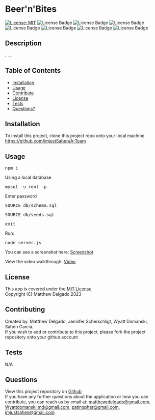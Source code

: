 # Beer'n'Bites

  [![License: MIT](https://img.shields.io/badge/License-MIT-yellow.svg)](https://opensource.org/licenses/MIT)
  ![License Badge](https://img.shields.io/badge/-Javascript-F7DF1E?logo=Javascript&syle=flat&logoColor=white)
  ![License Badge](https://img.shields.io/badge/-Sequelize-52B0E7?logo=sequelize&style=flat&logoColor=white)
  ![License Badge](https://img.shields.io/badge/-Handlebars.js-000000?logo=handlebars.js&style=flat&logoColor=white)
  ![License Badge](https://img.shields.io/badge/-Express-000000?logo=express&style=flat&logoColor=white)
  ![License Badge](https://img.shields.io/badge/-Node.js-339933?logo=node.js&style=flat&logoColor=white) 
  ![License Badge](https://img.shields.io/badge/-MySQL-4479A1?logo=mysql&syle=flat&logoColor=white)
  ![License Badge](https://img.shields.io/badge/-.ENV-ECD53F?logo=.env&syle=flat&logoColor=white)
  
  ## Description
  .
  .
  .


  ## Table of Contents
  - [Installation](#installation)
  - [Usage](#usage)
  - [Contribute](#contributing)
  - [License](#license)
  - [Tests](#tests)
  - [Questions?](#questions)
  
  ## Installation
  To install this project, clone this project repo onto your local machine https://github.com/imjustSahen/A-Team
  
  ## Usage
  <pre>npm i</pre>

  Using a local database

  <pre>mysql -u root -p</pre>

  Enter password 

  <pre>SOURCE db/schema.sql</pre>
  <pre>SOURCE db/seeds.sql</pre>
  <pre>exit</pre>

  Run:

  <pre>node server.js</pre>


  You can see a screenshot here: [Screenshot](https://github.com/imjustSahen/A-Team/blob/main/public/assets/Beer'n'Bites-screenshot.png)

  View the video walkthrough: [Video](https://)

  ## License
  This app is covered under the [MIT License](https://opensource.org/licenses/MIT)<br>
  Copyright (C) Matthew Delgado 2023

  ## Contributing
  Created by:
  Matthew Delgado, Jennifer Scherschligt, Wyatt Domanski, Sahen Garcia.
  <br>
  If you wish to add or contribute to this project, please fork the project repository onto your github account

  ## Tests
  N/A

  ## Questions
  View this project repository on [Github](https://github.com/imjustSahen/A-Team)<br>
  If you have any further questions about the application or how you can contribute, you can reach us by email at: matthewrdelgado@gmail.com, Wyattdomanski.md@gmail.com, patinopher@gmail.com, imjustsahen@gmail.com.
